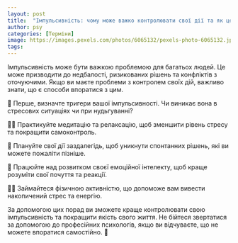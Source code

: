 ```yaml
---
layout: post
title:  "Імпульсивність: чому може важко контролювати свої дії та як це впливає на життя."
author: psy
categories: [Терміни]
image: https://images.pexels.com/photos/6065132/pexels-photo-6065132.jpeg?auto=compress&cs=tinysrgb&fit=crop&h=627&w=1200
tags: 
---
```


Імпульсивність може бути важкою проблемою для багатьох людей. Це може призводити до недбалості, ризикованих рішень та конфліктів з оточуючими. Якщо ви маєте проблеми з контролем своїх дій, важливо знати, що є способи впоратися з цим.

🧠 Перше, визначте тригери вашої імпульсивності. Чи виникає вона в стресових ситуаціях чи при нудьгуванні?

🧘‍♀️ Практикуйте медитацію та релаксацію, щоб зменшити рівень стресу та покращити самоконтроль.

📝 Плануйте свої дії заздалегідь, щоб уникнути спонтанних рішень, які ви можете пожаліти пізніше.

💭 Працюйте над розвитком своєї емоційної інтелекту, щоб краще розуміти свої почуття та реакції.

🚴‍♂️ Займайтеся фізичною активністю, що допоможе вам вивести накопичений стрес та енергію.

За допомогою цих порад ви зможете краще контролювати свою імпульсивність та покращити якість свого життя. Не бійтеся звертатися за допомогою до професійних психологів, якщо ви відчуваєте, що не можете впоратися самостійно. 🌟


